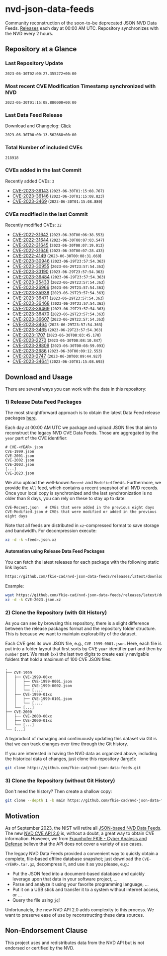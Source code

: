 # nvd-json-data-feeds

Community reconstruction of the soon-to-be deprecated JSON NVD Data Feeds. 
[Releases](https://github.com/fkie-cad/nvd-json-data-feeds/releases/latest) each day at 00:00 AM UTC.
Repository synchronizes with the NVD every 2 hours.

## Repository at a Glance

### Last Repository Update

```plain
2023-06-30T02:00:27.355272+00:00
```

### Most recent CVE Modification Timestamp synchronized with NVD

```plain
2023-06-30T01:15:08.880000+00:00
```

### Last Data Feed Release

Download and Changelog: [Click](https://github.com/fkie-cad/nvd-json-data-feeds/releases/latest)

```plain
2023-06-30T00:00:13.562668+00:00
```

### Total Number of included CVEs

```plain
218918
```

### CVEs added in the last Commit

Recently added CVEs: `3`

* [CVE-2023-36143](CVE-2023/CVE-2023-361xx/CVE-2023-36143.json) (`2023-06-30T01:15:08.767`)
* [CVE-2023-36146](CVE-2023/CVE-2023-361xx/CVE-2023-36146.json) (`2023-06-30T01:15:08.823`)
* [CVE-2023-3469](CVE-2023/CVE-2023-34xx/CVE-2023-3469.json) (`2023-06-30T01:15:08.880`)


### CVEs modified in the last Commit

Recently modified CVEs: `32`

* [CVE-2022-31642](CVE-2022/CVE-2022-316xx/CVE-2022-31642.json) (`2023-06-30T00:06:38.553`)
* [CVE-2022-31644](CVE-2022/CVE-2022-316xx/CVE-2022-31644.json) (`2023-06-30T00:07:03.547`)
* [CVE-2022-31645](CVE-2022/CVE-2022-316xx/CVE-2022-31645.json) (`2023-06-30T00:07:19.013`)
* [CVE-2022-31646](CVE-2022/CVE-2022-316xx/CVE-2022-31646.json) (`2023-06-30T00:07:28.433`)
* [CVE-2022-4149](CVE-2022/CVE-2022-41xx/CVE-2022-4149.json) (`2023-06-30T00:08:31.660`)
* [CVE-2023-30946](CVE-2023/CVE-2023-309xx/CVE-2023-30946.json) (`2023-06-29T23:57:54.363`)
* [CVE-2023-30955](CVE-2023/CVE-2023-309xx/CVE-2023-30955.json) (`2023-06-29T23:57:54.363`)
* [CVE-2023-33190](CVE-2023/CVE-2023-331xx/CVE-2023-33190.json) (`2023-06-29T23:57:54.363`)
* [CVE-2023-36484](CVE-2023/CVE-2023-364xx/CVE-2023-36484.json) (`2023-06-29T23:57:54.363`)
* [CVE-2023-25433](CVE-2023/CVE-2023-254xx/CVE-2023-25433.json) (`2023-06-29T23:57:54.363`)
* [CVE-2023-26966](CVE-2023/CVE-2023-269xx/CVE-2023-26966.json) (`2023-06-29T23:57:54.363`)
* [CVE-2023-35938](CVE-2023/CVE-2023-359xx/CVE-2023-35938.json) (`2023-06-29T23:57:54.363`)
* [CVE-2023-36471](CVE-2023/CVE-2023-364xx/CVE-2023-36471.json) (`2023-06-29T23:57:54.363`)
* [CVE-2023-36468](CVE-2023/CVE-2023-364xx/CVE-2023-36468.json) (`2023-06-29T23:57:54.363`)
* [CVE-2023-36469](CVE-2023/CVE-2023-364xx/CVE-2023-36469.json) (`2023-06-29T23:57:54.363`)
* [CVE-2023-36470](CVE-2023/CVE-2023-364xx/CVE-2023-36470.json) (`2023-06-29T23:57:54.363`)
* [CVE-2023-36607](CVE-2023/CVE-2023-366xx/CVE-2023-36607.json) (`2023-06-29T23:57:54.363`)
* [CVE-2023-3464](CVE-2023/CVE-2023-34xx/CVE-2023-3464.json) (`2023-06-29T23:57:54.363`)
* [CVE-2023-3465](CVE-2023/CVE-2023-34xx/CVE-2023-3465.json) (`2023-06-29T23:57:54.363`)
* [CVE-2023-1707](CVE-2023/CVE-2023-17xx/CVE-2023-1707.json) (`2023-06-30T00:03:45.170`)
* [CVE-2023-2270](CVE-2023/CVE-2023-22xx/CVE-2023-2270.json) (`2023-06-30T00:08:10.847`)
* [CVE-2023-28809](CVE-2023/CVE-2023-288xx/CVE-2023-28809.json) (`2023-06-30T00:08:59.093`)
* [CVE-2023-2686](CVE-2023/CVE-2023-26xx/CVE-2023-2686.json) (`2023-06-30T00:09:12.553`)
* [CVE-2023-2747](CVE-2023/CVE-2023-27xx/CVE-2023-2747.json) (`2023-06-30T00:09:44.927`)
* [CVE-2023-34641](CVE-2023/CVE-2023-346xx/CVE-2023-34641.json) (`2023-06-30T01:15:08.693`)


## Download and Usage

There are several ways you can work with the data in this repository:

### 1) Release Data Feed Packages

The most straightforward approach is to obtain the latest Data Feed release packages [here](https://github.com/fkie-cad/nvd-json-data-feeds/releases/latest).

Each day at 00:00 AM UTC we package and upload JSON files that aim to reconstruct the legacy NVD CVE Data Feeds.
Those are aggregated by the `year` part of the CVE identifier:

```
# CVE-<YEAR>.json
CVE-1999.json
CVE-2001.json
CVE-2002.json
CVE-2003.json
[...]
CVE-2023.json
```

We also upload the well-known `Recent` and `Modified` feeds.
Furthermore, we provide the `All` feed, which contains a recent snapshot of all NVD records.
Once your local copy is synchronized and the last synchronization is no older than 8 days, you can rely on these to stay up to date:

```plain
CVE-Recent.json   # CVEs that were added in the previous eight days
CVE-Modified.json # CVEs that were modified or added in the previous eight days
```

Note that all feeds are distributed in `xz`-compressed format to save storage and bandwidth.
For decompression execute:

```sh
xz -d -k <feed>.json.xz
```


#### Automation using Release Data Feed Packages

You can fetch the latest releases for each package with the following static link layout:

```sh
https://github.com/fkie-cad/nvd-json-data-feeds/releases/latest/download/CVE-<YEAR>.json.xz
```

Example:

```sh
wget https://github.com/fkie-cad/nvd-json-data-feeds/releases/latest/download/CVE-2023.json.xz
xz -d -k CVE-2023.json.xz
```

### 2) Clone the Repository (with Git History)

As you can see by browsing this repository, there is a slight difference between the release packages format and the repository folder structure.
This is because we want to maintain explorability of the dataset.

Each CVE gets its own JSON file, e.g., `CVE-1999-0001.json`.
Here, each file is put into a folder layout that first sorts by CVE `year` identifier part and then by `number` part.
We mask (`xx`) the last two digits to create easily navigable folders that hold a maximum of 100 CVE JSON files:

```plain
.
├── CVE-1999
│   ├── CVE-1999-00xx
│   │   ├── CVE-1999-0001.json
│   │   ├── CVE-1999-0002.json
│   │   └── [...]
│   ├── CVE-1999-01xx
│   │   ├── CVE-1999-0101.json
│   │   └── [...]
│   └── [...]
├── CVE-2000
│   ├── CVE-2000-00xx
│   ├── CVE-2000-01xx
│   └── [...]
└── [...]
```

A byproduct of managing and continuously updating this dataset via Git is that we can track changes over time through the Git history.

If you are interested in having the NVD data as organized above, including the historical data of changes, just clone this repository (large!):

```sh
git clone https://github.com/fkie-cad/nvd-json-data-feeds.git
```

### 3) Clone the Repository (without Git History)

Don't need the history? Then create a shallow copy:

```sh
git clone --depth 1 -b main https://github.com/fkie-cad/nvd-json-data-feeds.git
```

## Motivation

As of September 2023, the NIST will retire all [JSON-based NVD Data Feeds](https://nvd.nist.gov/vuln/data-feeds#divRetirementBanner-1).
The new [NVD CVE API 2.0](https://nvd.nist.gov/developers/vulnerabilities) is, without a doubt, a great way to obtain CVE information.
However, we from [Fraunhofer FKIE - Cyber Analysis and Defense](https://www.fkie.fraunhofer.de/en/departments/cad.html) believe that the API does not cover a variety of use cases.

The legacy NVD Data Feeds provided a convenient way to quickly obtain a complete, file-based offline database snapshot; just download the `CVE-<YEAR>.tar.gz`, decompress it, and use it as you please, e.g.:

* Put the JSON feed into a document-based database and quickly leverage upon that data in your software project, ...
* Parse and analyze it using your favorite programming language, ...
* Put it on a USB stick and transfer it to a system without internet access, or ...
* Query the file using `jq`!

Unfortunately, the new NVD API 2.0 adds complexity to this process.
We want to preserve ease of use by reconstructing these data sources.

## Non-Endorsement Clause

This project uses and redistributes data from the NVD API but is not endorsed or certified by the NVD.